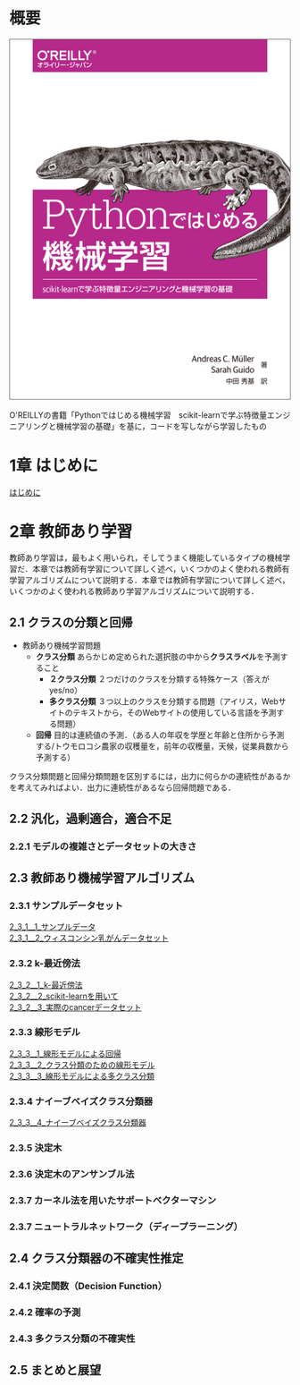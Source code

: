 # 概要
![](Pythonではじめる機械学習-1.jpeg)

O'REILLYの書籍「Pythonではじめる機械学習　scikit-learnで学ぶ特徴量エンジニアリングと機械学習の基礎」を基に，コードを写しながら学習したもの

# 1章 はじめに

[はじめに](./notebooks/1章_はじめに/1章_はじめに.ipynb)
# 2章 教師あり学習
教師あり学習は，最もよく用いられ，そしてうまく機能しているタイプの機械学習だ．本章では教師有学習について詳しく述べ，いくつかのよく使われる教師有学習アルゴリズムについて説明する．本章では教師有学習について詳しく述べ，いくつかのよく使われる教師あり学習アルゴリズムについて説明する．
## 2.1 クラスの分類と回帰
- 教師あり機械学習問題
    - **クラス分類** あらかじめ定められた選択肢の中から**クラスラベル**を予測すること
        - **２クラス分類** ２つだけのクラスを分類する特殊ケース（答えがyes/no）
        - **多クラス分類** ３つ以上のクラスを分類する問題（アイリス，Webサイトのテキストから，そのWebサイトの使用している言語を予測する問題）
    - **回帰** 目的は連続値の予測．（ある人の年収を学歴と年齢と住所から予測する/トウモロコシ農家の収穫量を，前年の収穫量，天候，従業員数から予測する）
 
クラス分類問題と回帰分類問題を区別するには，出力に何らかの連続性があるかを考えてみればよい．出力に連続性があるなら回帰問題である．

## 2.2 汎化，過剰適合，適合不足
### 2.2.1 モデルの複雑さとデータセットの大きさ

## 2.3 教師あり機械学習アルゴリズム
### 2.3.1 サンプルデータセット
[2_3_1__1_サンプルデータ](./notebooks/2_3_1__1_サンプルデータ.ipynb)  
[2_3_1__2_ウィスコンシン乳がんデータセット](./notebooks/2_3_1__2_ウィスコンシン乳がんデータセット.ipynb)  
### 2.3.2 k-最近傍法  
[2_3_2__1_k-最近傍法](./notebooks/2_3_2__1_k-最近傍法.ipynb)  
[2_3_2__2_scikit-learnを用いて](./notebooks/2_3_2__2_scikit-learnを用いて.ipynb)  
[2_3_2__3_実際のcancerデータセット](./notebooks/2_3_2__3_実際のcancerデータセット.ipynb)  
### 2.3.3 線形モデル  
[2_3_3__1_線形モデルによる回帰](./notebooks/2_3_3__1_線形モデルによる回帰.ipynb)  
[2_3_3__2_クラス分類のための線形モデル](./notebooks/2_3_3__2_クラス分類のための線形モデル.ipynb)  
[2_3_3__3_線形モデルによる多クラス分類](./notebooks/2_3_3__3_線形モデルによる多クラス分類.ipynb)  
### 2.3.4 ナイーブベイズクラス分類器
[2_3_3__4_ナイーブベイズクラス分類器](./notebooks/2_3_3__4_ナイーブベイズクラス分類器.ipynb)  
### 2.3.5 決定木
### 2.3.6 決定木のアンサンブル法
### 2.3.7 カーネル法を用いたサポートベクターマシン
### 2.3.7 ニュートラルネットワーク（ディープラーニング）

## 2.4 クラス分類器の不確実性推定
### 2.4.1 決定関数（Decision Function）
### 2.4.2 確率の予測
### 2.4.3 多クラス分類の不確実性

## 2.5 まとめと展望